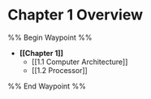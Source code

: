 # Chapter 1 Overview
%% Begin Waypoint %%
- **[[Chapter 1]]**
	- [[1.1 Computer Architecture]]
	- [[1.2 Processor]]

%% End Waypoint %%
